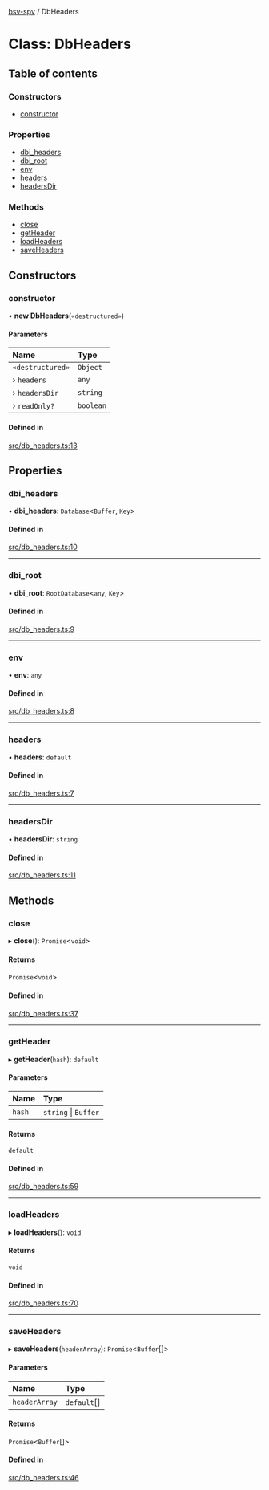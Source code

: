 [bsv-spv](../README.md) / DbHeaders

# Class: DbHeaders

## Table of contents

### Constructors

- [constructor](DbHeaders.md#constructor)

### Properties

- [dbi\_headers](DbHeaders.md#dbi_headers)
- [dbi\_root](DbHeaders.md#dbi_root)
- [env](DbHeaders.md#env)
- [headers](DbHeaders.md#headers)
- [headersDir](DbHeaders.md#headersdir)

### Methods

- [close](DbHeaders.md#close)
- [getHeader](DbHeaders.md#getheader)
- [loadHeaders](DbHeaders.md#loadheaders)
- [saveHeaders](DbHeaders.md#saveheaders)

## Constructors

### constructor

• **new DbHeaders**(`«destructured»`)

#### Parameters

| Name | Type |
| :------ | :------ |
| `«destructured»` | `Object` |
| › `headers` | `any` |
| › `headersDir` | `string` |
| › `readOnly?` | `boolean` |

#### Defined in

[src/db_headers.ts:13](https://github.com/kevinejohn/bsv-spv/blob/master/src/db_headers.ts#L13)

## Properties

### dbi\_headers

• **dbi\_headers**: `Database`<`Buffer`, `Key`\>

#### Defined in

[src/db_headers.ts:10](https://github.com/kevinejohn/bsv-spv/blob/master/src/db_headers.ts#L10)

___

### dbi\_root

• **dbi\_root**: `RootDatabase`<`any`, `Key`\>

#### Defined in

[src/db_headers.ts:9](https://github.com/kevinejohn/bsv-spv/blob/master/src/db_headers.ts#L9)

___

### env

• **env**: `any`

#### Defined in

[src/db_headers.ts:8](https://github.com/kevinejohn/bsv-spv/blob/master/src/db_headers.ts#L8)

___

### headers

• **headers**: `default`

#### Defined in

[src/db_headers.ts:7](https://github.com/kevinejohn/bsv-spv/blob/master/src/db_headers.ts#L7)

___

### headersDir

• **headersDir**: `string`

#### Defined in

[src/db_headers.ts:11](https://github.com/kevinejohn/bsv-spv/blob/master/src/db_headers.ts#L11)

## Methods

### close

▸ **close**(): `Promise`<`void`\>

#### Returns

`Promise`<`void`\>

#### Defined in

[src/db_headers.ts:37](https://github.com/kevinejohn/bsv-spv/blob/master/src/db_headers.ts#L37)

___

### getHeader

▸ **getHeader**(`hash`): `default`

#### Parameters

| Name | Type |
| :------ | :------ |
| `hash` | `string` \| `Buffer` |

#### Returns

`default`

#### Defined in

[src/db_headers.ts:59](https://github.com/kevinejohn/bsv-spv/blob/master/src/db_headers.ts#L59)

___

### loadHeaders

▸ **loadHeaders**(): `void`

#### Returns

`void`

#### Defined in

[src/db_headers.ts:70](https://github.com/kevinejohn/bsv-spv/blob/master/src/db_headers.ts#L70)

___

### saveHeaders

▸ **saveHeaders**(`headerArray`): `Promise`<`Buffer`[]\>

#### Parameters

| Name | Type |
| :------ | :------ |
| `headerArray` | `default`[] |

#### Returns

`Promise`<`Buffer`[]\>

#### Defined in

[src/db_headers.ts:46](https://github.com/kevinejohn/bsv-spv/blob/master/src/db_headers.ts#L46)
